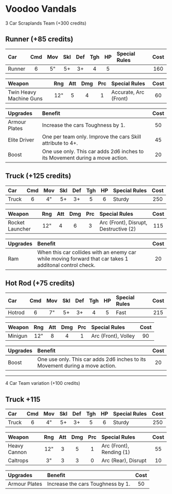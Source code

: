 # Voodoo Vandals

3 Car Scraplands Team (+300 credits)

## Runner (+85 credits)

| Car                | Cmd | Mov | Skl | Def | Tgh | HP  | Special Rules         | Cost   |
| :----------------- | :-: | :-: | :-: | :-: | :-: | :-: | :---------------------| :----: |
| Runner             |  6  |  5" |  5+ |  3+ |  4  |  5  |                       | 160    |

| Weapon                    | Rng | Att | Dmg | Prc | Special Rules                         | Cost   |
| :------------------------ | :-: | :-: | :-: | :-: | :------------------------------------ | :----: |
| Twin Heavy Machine Guns   | 12" | 5   |  4  |  1  | Accurate, Arc (Front)                 | 60     |

| Upgrades  | Benefit | Cost   |
| :-------- | :------ | :----: |
| Armour Plates | Increase the cars Toughness by 1. | 50 |
| Elite Driver | One per team only. Improve the cars Skill attribute to 4+. | 45 |
| Boost | One use only. This car adds 2d6 inches to its Movement during a move action. | 20 |

## Truck (+125 credits)

| Car                | Cmd | Mov | Skl | Def | Tgh | HP  | Special Rules         | Cost   |
| :----------------- | :-: | :-: | :-: | :-: | :-: | :-: | :---------------------| :----: |
| Truck              |  6  |  4" |  5+ |  3+ |  5  |  6  | Sturdy                | 250    |

| Weapon                    | Rng | Att | Dmg | Prc | Special Rules                         | Cost   |
| :------------------------ | :-: | :-: | :-: | :-: | :------------------------------------ | :----: |
| Rocket Launcher           | 12" | 4   |  6  |  3  | Arc (Front), Disrupt, Destructive (2) | 115    |

| Upgrades  | Benefit | Cost   |
| :-------- | :------ | :----: |
| Ram | When this car collides with an enemy car while moving forward that car takes 1 additonal control check. | 20 |

## Hot Rod (+75 credits)

| Car                | Cmd | Mov | Skl | Def | Tgh | HP  | Special Rules         | Cost   |
| :----------------- | :-: | :-: | :-: | :-: | :-: | :-: | :---------------------| :----: |
| Hotrod             |  6  |  7" |  5+ |  3+ |  4  |  5  | Fast                  | 215    |

| Weapon                    | Rng | Att | Dmg | Prc | Special Rules                         | Cost   |
| :------------------------ | :-: | :-: | :-: | :-: | :------------------------------------ | :----: |
| Minigun                   | 12" | 8   |  4  |  1  | Arc (Front), Volley                   | 90     |

| Upgrades  | Benefit | Cost   |
| :-------- | :------ | :----: |
| Boost | One use only. This car adds 2d6 inches to its Movement during a move action. | 20 |

---

4 Car Team variation (+100 credits)

## Truck +115

| Car                | Cmd | Mov | Skl | Def | Tgh | HP  | Special Rules         | Cost   |
| :----------------- | :-: | :-: | :-: | :-: | :-: | :-: | :---------------------| :----: |
| Truck              |  6  |  4" |  5+ |  3+ |  5  |  6  | Sturdy                | 250    |

| Weapon                    | Rng | Att | Dmg | Prc | Special Rules                         | Cost   |
| :------------------------ | :-: | :-: | :-: | :-: | :------------------------------------ | :----: |
| Heavy Cannon              | 12" | 3   |  5  |  1  | Arc (Front), Rending (1)              | 55     |
| Caltrops                  | 3"  | 3   |  3  |  0  | Arc (Rear), Disrupt                   | 10     |

| Upgrades  | Benefit | Cost   |
| :-------- | :------ | :----: |
| Armour Plates | Increase the cars Toughness by 1. | 50 |